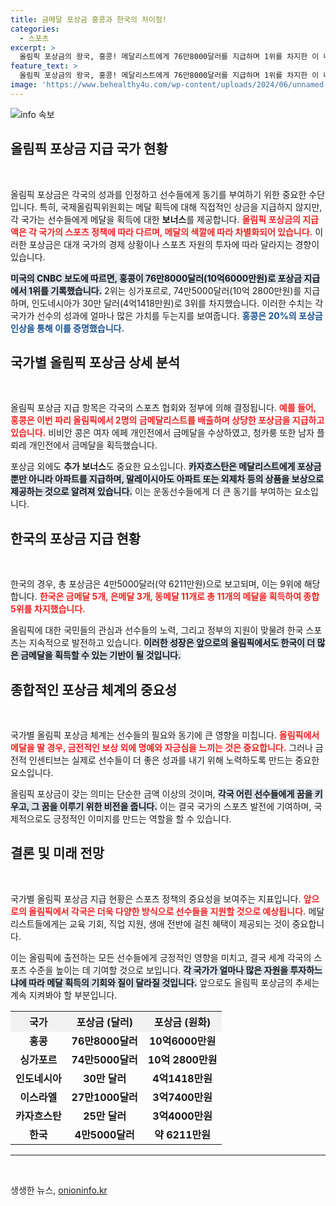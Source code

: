```yaml
---
title: 금메달 포상금 홍콩과 한국의 차이점!
categories:
  - 스포츠
excerpt: >
  올림픽 포상금의 왕국, 홍콩! 메달리스트에게 76만8000달러를 지급하며 1위를 차지한 이 나라는 금메달리스트에게 아파트와 자동차도 추가로 제공한다. 한국은 9위, 포상금 4만5000달러로 아쉬움을 남겼다.
feature_text: >
  올림픽 포상금의 왕국, 홍콩! 메달리스트에게 76만8000달러를 지급하며 1위를 차지한 이 나라는 금메달리스트에게 아파트와 자동차도 추가로 제공한다. 한국은 9위, 포상금 4만5000달러로 아쉬움을 남겼다.
image: 'https://www.behealthy4u.com/wp-content/uploads/2024/06/unnamed-file.png'
---
```


<p><img src="https://www.behealthy4u.com/wp-content/uploads/2024/06/unnamed-file.png" alt="info 속보" /></p>

<h2 data-ke-size="size26">올림픽 포상금 지급 국가 현황</h2>

<p data-ke-size="size16">&nbsp;</p>

<p>올림픽 포상금은 각국의 성과를 인정하고 선수들에게 동기를 부여하기 위한 중요한 수단입니다. 특히, 국제올림픽위원회는 메달 획득에 대해 직접적인 상금을 지급하지 않지만, 각 국가는 선수들에게 메달을 획득에 대한 <b>보너스</b>를 제공합니다. <b><span style="color: #ee2323;">올림픽 포상금의 지급액은 각 국가의 스포츠 정책에 따라 다르며, 메달의 색깔에 따라 차별화되어 있습니다.</span></b> 이러한 포상금은 대개 국가의 경제 상황이나 스포츠 자원의 투자에 따라 달라지는 경향이 있습니다.</p>

<p><b><span style="background-color: #21538527;">미국의 CNBC 보도에 따르면, 홍콩이 76만8000달러(10억6000만원)로 포상금 지급에서 1위를 기록했습니다.</span></b> 2위는 싱가포르로, 74만5000달러(10억 2800만원)를 지급하며, 인도네시아가 30만 달러(4억1418만원)로 3위를 차지했습니다. 이러한 수치는 각 국가가 선수의 성과에 얼마나 많은 가치를 두는지를 보여줍니다. <b><span style="color: #1a5490;">홍콩은 20%의 포상금 인상을 통해 이를 증명했습니다.</span></b></p>

<h2 data-ke-size="size26">국가별 올림픽 포상금 상세 분석</h2>

<p data-ke-size="size16">&nbsp;</p>

<p>올림픽 포상금 지급 항목은 각국의 스포츠 협회와 정부에 의해 결정됩니다. <b><span style="color: #ee2323;">예를 들어, 홍콩은 이번 파리 올림픽에서 2명의 금메달리스트를 배출하며 상당한 포상금을 지급하고 있습니다.</span></b> 비비안 콩은 여자 에페 개인전에서 금메달을 수상하였고, 청카룽 또한 남자 플뢰레 개인전에서 금메달을 획득했습니다. </p>

<p>포상금 외에도 <b>추가 보너스</b>도 중요한 요소입니다. <b><span style="background-color: #21538527;">카자흐스탄은 메달리스트에게 포상금뿐만 아니라 아파트를 지급하며, 말레이시아도 아파트 또는 외제차 등의 상품을 보상으로 제공하는 것으로 알려져 있습니다.</span></b> 이는 운동선수들에게 더 큰 동기를 부여하는 요소입니다.</p>

<h2 data-ke-size="size26">한국의 포상금 지급 현황</h2>

<p data-ke-size="size16">&nbsp;</p>

<p>한국의 경우, 총 포상금은 4만5000달러(약 6211만원)으로 보고되며, 이는 9위에 해당합니다. <b><span style="color: #ee2323;">한국은 금메달 5개, 은메달 3개, 동메달 11개로 총 11개의 메달을 획득하여 종합 5위를 차지했습니다.</span></b></p>

<p>올림픽에 대한 국민들의 관심과 선수들의 노력, 그리고 정부의 지원이 맞물려 한국 스포츠는 지속적으로 발전하고 있습니다. <b><span style="background-color: #21538527;">이러한 성장은 앞으로의 올림픽에서도 한국이 더 많은 금메달을 획득할 수 있는 기반이 될 것입니다.</span></b></p>

<h2 data-ke-size="size26">종합적인 포상금 체계의 중요성</h2>

<p data-ke-size="size16">&nbsp;</p>

<p>국가별 올림픽 포상금 체계는 선수들의 필요와 동기에 큰 영향을 미칩니다. <b><span style="color: #ee2323;">올림픽에서 메달을 딸 경우, 금전적인 보상 외에 명예와 자긍심을 느끼는 것은 중요합니다.</span></b> 그러나 금전적 인센티브는 실제로 선수들이 더 좋은 성과를 내기 위해 노력하도록 만드는 중요한 요소입니다. </p>

<p>올림픽 포상금이 갖는 의미는 단순한 금액 이상의 것이며, <b><span style="background-color: #21538527;">각국 어린 선수들에게 꿈을 키우고, 그 꿈을 이루기 위한 비전을 줍니다.</span></b> 이는 결국 국가의 스포츠 발전에 기여하며, 국제적으로도 긍정적인 이미지를 만드는 역할을 할 수 있습니다.</p>

<h2 data-ke-size="size26">결론 및 미래 전망</h2>

<p data-ke-size="size16">&nbsp;</p>

<p>국가별 올림픽 포상금 지급 현황은 스포츠 정책의 중요성을 보여주는 지표입니다. <b><span style="color: #ee2323;">앞으로의 올림픽에서 각국은 더욱 다양한 방식으로 선수들을 지원할 것으로 예상됩니다.</span></b> 메달리스트들에게는 교육 기회, 직업 지원, 생애 전반에 걸친 혜택이 제공되는 것이 중요합니다. </p>

<p>이는 올림픽에 출전하는 모든 선수들에게 긍정적인 영향을 미치고, 결국 세계 각국의 스포츠 수준을 높이는 데 기여할 것으로 보입니다. <b><span style="background-color: #21538527;">각 국가가 얼마나 많은 자원을 투자하느냐에 따라 메달 획득의 기회와 질이 달라질 것입니다.</span></b> 앞으로도 올림픽 포상금의 추세는 계속 지켜봐야 할 부분입니다. </p>

<table style="width: 100%; border-collapse: collapse;">
    <tr>
        <th style="text-align: center; background-color: #f2f2f2;">국가</th>
        <th style="text-align: center; background-color: #f2f2f2;">포상금 (달러)</th>
        <th style="text-align: center; background-color: #f2f2f2;">포상금 (원화)</th>
    </tr>
    <tr>
        <td style="text-align: center; height: 17px;"><b>홍콩</b></td>
        <td style="text-align: center; height: 17px;"><b>76만8000달러</b></td>
        <td style="text-align: center; height: 17px;"><b>10억6000만원</b></td>
    </tr>
    <tr>
        <td style="text-align: center; height: 17px;"><b>싱가포르</b></td>
        <td style="text-align: center; height: 17px;"><b>74만5000달러</b></td>
        <td style="text-align: center; height: 17px;"><b>10억 2800만원</b></td>
    </tr>
    <tr>
        <td style="text-align: center; height: 17px;"><b>인도네시아</b></td>
        <td style="text-align: center; height: 17px;"><b>30만 달러</b></td>
        <td style="text-align: center; height: 17px;"><b>4억1418만원</b></td>
    </tr>
    <tr>
        <td style="text-align: center; height: 17px;"><b>이스라엘</b></td>
        <td style="text-align: center; height: 17px;"><b>27만1000달러</b></td>
        <td style="text-align: center; height: 17px;"><b>3억7400만원</b></td>
    </tr>
    <tr>
        <td style="text-align: center; height: 17px;"><b>카자흐스탄</b></td>
        <td style="text-align: center; height: 17px;"><b>25만 달러</b></td>
        <td style="text-align: center; height: 17px;"><b>3억4000만원</b></td>
    </tr>
    <tr>
        <td style="text-align: center; height: 17px;"><b>한국</b></td>
        <td style="text-align: center; height: 17px;"><b>4만5000달러</b></td>
        <td style="text-align: center; height: 17px;"><b>약 6211만원</b></td>
    </tr>
</table>

<hr>

<p data-ke-size="size16">&nbsp;</p>
생생한 뉴스, <a href="https://onioninfo.kr" rel="dofollow">onioninfo.kr</a>



